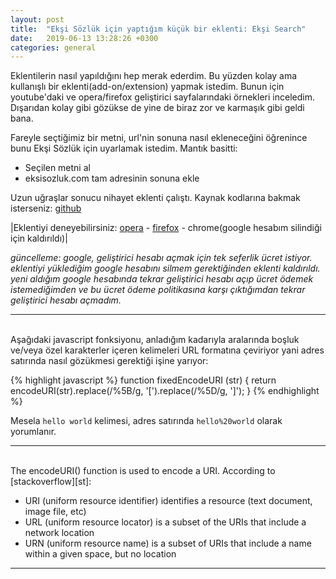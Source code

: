 ```yaml
---
layout: post
title:  "Ekşi Sözlük için yaptığım küçük bir eklenti: Ekşi Search"
date:   2019-06-13 13:28:26 +0300
categories: general
---
```


Eklentilerin nasıl yapıldığını hep merak ederdim. Bu yüzden kolay ama kullanışlı bir eklenti(add-on/extension) yapmak istedim. Bunun için youtube'daki ve opera/firefox geliştirici sayfalarındaki örnekleri inceledim. Dışarıdan kolay gibi gözükse de yine de biraz zor ve karmaşık gibi geldi bana. 

Fareyle seçtiğimiz bir metni, url'nin sonuna nasıl ekleneceğini öğrenince bunu Ekşi Sözlük için uyarlamak istedim. Mantık basitti:

- Seçilen metni al
- eksisozluk.com tam adresinin sonuna ekle

Uzun uğraşlar sonucu nihayet eklenti çalıştı. Kaynak kodlarına bakmak isterseniz: [github][github]


|Eklentiyi deneyebilirsiniz: [opera][op-link] - [firefox][fr-link] - chrome(google hesabım silindiği için kaldırıldı)|

_güncelleme: google, geliştirici hesabı açmak için tek seferlik ücret istiyor. eklentiyi yüklediğim google hesabını silmem gerektiğinden eklenti kaldırıldı. yeni aldığım google hesabında tekrar geliştirici hesabı açıp ücret ödemek istemediğimden ve bu ücret ödeme politikasına karşı çıktığımdan tekrar geliştirici hesabı açmadım._

---

<br>
Aşağıdaki javascript fonksiyonu, anladığım kadarıyla aralarında boşluk ve/veya özel karakterler içeren kelimeleri URL formatına çeviriyor yani adres satırında nasıl gözükmesi gerektiği işine yarıyor:

{% highlight javascript %}
function fixedEncodeURI (str) {
    return encodeURI(str).replace(/%5B/g, '[').replace(/%5D/g, ']');
}
{% endhighlight %}

Mesela `hello world` kelimesi, adres satırında `hello%20world` olarak yorumlanır.

---

<br>
The encodeURI() function is used to encode a URI. According to [stackoverflow][st]:

- URI (uniform resource identifier) identifies a resource (text document, image file, etc)
- URL (uniform resource locator) is a subset of the URIs that include a network location
- URN (uniform resource name) is a subset of URIs that include a name within a given space, but no location

---

<br>

[github]: https://github.com/bayramcicek/eksi-search
[op-link]: https://addons.opera.com/en/extensions/details/eksi-search/
[fr-link]: https://addons.mozilla.org/en-US/firefox/addon/ek%C5%9Fi-search/
[st]: https://stackoverflow.com/a/26410882/10376542